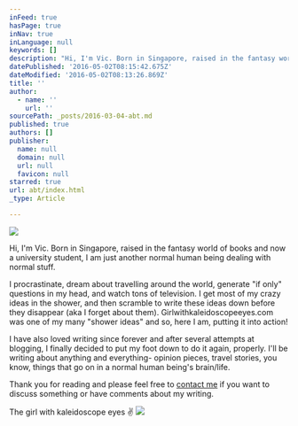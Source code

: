 ```yaml
---
inFeed: true
hasPage: true
inNav: true
inLanguage: null
keywords: []
description: "Hi, I'm Vic. Born in Singapore, raised in the fantasy world of books and now a university student, I am just another normal human being dealing with normal stuff. "
datePublished: '2016-05-02T08:15:42.675Z'
dateModified: '2016-05-02T08:13:26.869Z'
title: ''
author:
  - name: ''
    url: ''
sourcePath: _posts/2016-03-04-abt.md
published: true
authors: []
publisher:
  name: null
  domain: null
  url: null
  favicon: null
starred: true
url: abt/index.html
_type: Article

---
```

![](https://s3-us-west-2.amazonaws.com/the-grid-img/p/276ec2546b1cf3e42024140b3b577a921fb80f43.jpg)

Hi, I'm Vic. Born in Singapore, raised in the fantasy world of books and now a university student, I am just another normal human being dealing with normal stuff. 

I procrastinate, dream about travelling around the world, generate "if only" questions in my head, and watch tons of television. I get most of my crazy ideas in the shower, and then scramble to write these ideas down before they disappear (aka I forget about them). Girlwithkaleidoscopeeyes.com was one of my many "shower ideas" and so, here I am, putting it into action!

I have also loved writing since forever and after several attempts at blogging, I finally decided to put my foot down to do it again, properly. I'll be writing about anything and everything- opinion pieces, travel stories, you know, things that go on in a normal human being's brain/life.

Thank you for reading and please feel free to [contact me][0] if you want to discuss something or have comments about my writing.

The girl with kaleidoscope eyes ✌
![](https://the-grid-user-content.s3-us-west-2.amazonaws.com/d1eb670a-44f5-421d-b1d4-68b3ce907301.png)

[0]: mailto:lee-victoria@live.com